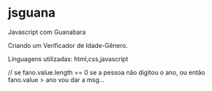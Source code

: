 # jsguana
 Javascript com Guanabara

Criando um Verificador de Idade-Gênero.

Linguagens utilizadas: html,css,javascript




// se fano.value.length == 0 se a pessoa não digitou o ano, ou então fano.value > ano vou dar a msg...

